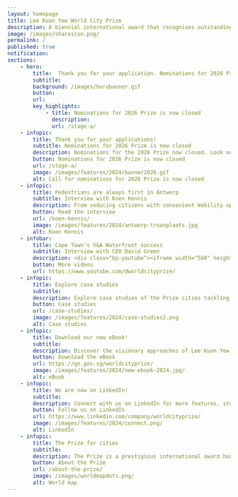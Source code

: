 ```yaml
---
layout: homepage
title: Lee Kuan Yew World City Prize
description: A biennial international award that recognises outstanding cities in tackling urban challenges to bring about a holistic & sustained urban transformation 
image: /images/shareicon.png/
permalink: /
published: true
notification: 
sections:
    - hero:
        title:  Thank you for your application. Nominations for 2026 Prize is now closed.
        subtitle: 
        background: /images/herobanner.gif
        button: 
        url: 
        key_highlights:
            - title: Nominations for 2026 Prize is now closed
              description: 
              url: /stage-a/
    - infopic:    
        title: Thank you for your applications!
        subtitle: Nominations for 2026 Prize is now closed
        description: Nominations for the 2026 Prize now closed. Look out for the next cycle application window in 2027. 
        button: Nominations for 2026 Prize is now closed
        url: /stage-a/
        image: /images/features/2024/banner2026.gif
        alt: Call for nominations for 2026 Prize is now closed
    - infopic:    
        title: Pedestrians are always first in Antwerp
        subtitle: Interview with Koen Kennis
        description: From seducing citizens with convenient mobility options to creating living streets with a maximum speed of 20 kilometres per hour and tapping on smart solutions, Koen Kennis, Antwerp’s Vice Mayor, shares how Antwerp is pulling out all stops to create a more walkable city. 
        button: Read the interview
        url: /koen-kennis/
        image: /images/features/2024/antwerp-troonplaats.jpg
        alt: Koen Kennis
    - infobar:
        title: Cape Town's V&A Waterfront success
        subtitle: Interview with CEO David Green
        description: <div class="bp-youtube"><iframe width="560" height="315" src="https://www.youtube.com/embed/RCgkf1TtTT0" title="YouTube video player" frameborder="0" allow="accelerometer; autoplay; clipboard-write; encrypted-media; gyroscope; picture-in-picture" allowfullscreen></iframe></div>
        button: More videos
        url: https://www.youtube.com/@worldcityprize/
    - infopic:    
        title: Explore case studies
        subtitle: 
        description: Explore case studies of the Prize cities tackling urban challenges with innovative solutions, transforming environments and improving citizens' quality of life. Click to learn more!
        button: Case studies
        url: /case-studies/
        image: /images/features/2024/case-studies2.png
        alt: Case studies
    - infopic:    
        title: Download our new eBook!
        subtitle: 
        description: Discover the visionary approaches of Lee Kuan Yew World City Prize cities from 2010-2024, with exclusive interviews from the Mayors of the 2024 cities, in this comprehensive ebook showcasing exemplary leadership and sustainable urban development.
        button: Download the eBook
        url: https://go.gov.sg/worldcityprize/
        image: /images/features/2024/new-ebook-2024.jpg/
        alt: eBook
    - infopic:
        title: We are now on LinkedIn!
        subtitle: 
        description: Connect with us on LinkedIn for more features, stories and latest updates on the Prize! Search '<b>LKY World City Prize</b>' or click the link below. <b>#worldcityprize</b>
        button: Follow us on LinkedIn
        url: https://www.linkedin.com/company/worldcityprize/
        image: /images/features/2024/connect.png/
        alt: LinkedIn
    - infopic:    
        title: The Prize for cities
        subtitle: 
        description: The Prize is a prestigious international award honouring outstanding cities in creating liveable, vibrant & sustainable urban communities. Established in 2009, the Prize looks at the holistic transformation of cities over 10 to 20 years.
        button: About the Prize
        url: /about-the-prize/
        image: /images/worldmapdots.png/
        alt: World map
---
```

